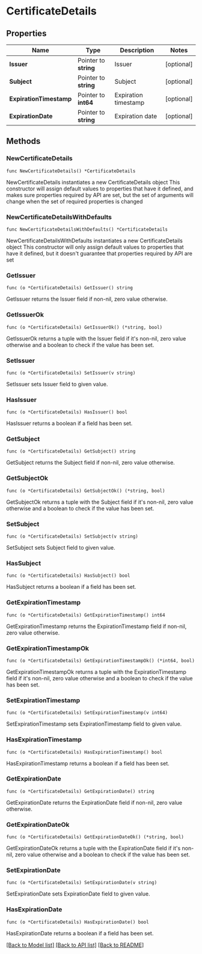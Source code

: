 # CertificateDetails

## Properties

Name | Type | Description | Notes
------------ | ------------- | ------------- | -------------
**Issuer** | Pointer to **string** | Issuer | [optional] 
**Subject** | Pointer to **string** | Subject | [optional] 
**ExpirationTimestamp** | Pointer to **int64** | Expiration timestamp | [optional] 
**ExpirationDate** | Pointer to **string** | Expiration date | [optional] 

## Methods

### NewCertificateDetails

`func NewCertificateDetails() *CertificateDetails`

NewCertificateDetails instantiates a new CertificateDetails object
This constructor will assign default values to properties that have it defined,
and makes sure properties required by API are set, but the set of arguments
will change when the set of required properties is changed

### NewCertificateDetailsWithDefaults

`func NewCertificateDetailsWithDefaults() *CertificateDetails`

NewCertificateDetailsWithDefaults instantiates a new CertificateDetails object
This constructor will only assign default values to properties that have it defined,
but it doesn't guarantee that properties required by API are set

### GetIssuer

`func (o *CertificateDetails) GetIssuer() string`

GetIssuer returns the Issuer field if non-nil, zero value otherwise.

### GetIssuerOk

`func (o *CertificateDetails) GetIssuerOk() (*string, bool)`

GetIssuerOk returns a tuple with the Issuer field if it's non-nil, zero value otherwise
and a boolean to check if the value has been set.

### SetIssuer

`func (o *CertificateDetails) SetIssuer(v string)`

SetIssuer sets Issuer field to given value.

### HasIssuer

`func (o *CertificateDetails) HasIssuer() bool`

HasIssuer returns a boolean if a field has been set.

### GetSubject

`func (o *CertificateDetails) GetSubject() string`

GetSubject returns the Subject field if non-nil, zero value otherwise.

### GetSubjectOk

`func (o *CertificateDetails) GetSubjectOk() (*string, bool)`

GetSubjectOk returns a tuple with the Subject field if it's non-nil, zero value otherwise
and a boolean to check if the value has been set.

### SetSubject

`func (o *CertificateDetails) SetSubject(v string)`

SetSubject sets Subject field to given value.

### HasSubject

`func (o *CertificateDetails) HasSubject() bool`

HasSubject returns a boolean if a field has been set.

### GetExpirationTimestamp

`func (o *CertificateDetails) GetExpirationTimestamp() int64`

GetExpirationTimestamp returns the ExpirationTimestamp field if non-nil, zero value otherwise.

### GetExpirationTimestampOk

`func (o *CertificateDetails) GetExpirationTimestampOk() (*int64, bool)`

GetExpirationTimestampOk returns a tuple with the ExpirationTimestamp field if it's non-nil, zero value otherwise
and a boolean to check if the value has been set.

### SetExpirationTimestamp

`func (o *CertificateDetails) SetExpirationTimestamp(v int64)`

SetExpirationTimestamp sets ExpirationTimestamp field to given value.

### HasExpirationTimestamp

`func (o *CertificateDetails) HasExpirationTimestamp() bool`

HasExpirationTimestamp returns a boolean if a field has been set.

### GetExpirationDate

`func (o *CertificateDetails) GetExpirationDate() string`

GetExpirationDate returns the ExpirationDate field if non-nil, zero value otherwise.

### GetExpirationDateOk

`func (o *CertificateDetails) GetExpirationDateOk() (*string, bool)`

GetExpirationDateOk returns a tuple with the ExpirationDate field if it's non-nil, zero value otherwise
and a boolean to check if the value has been set.

### SetExpirationDate

`func (o *CertificateDetails) SetExpirationDate(v string)`

SetExpirationDate sets ExpirationDate field to given value.

### HasExpirationDate

`func (o *CertificateDetails) HasExpirationDate() bool`

HasExpirationDate returns a boolean if a field has been set.


[[Back to Model list]](../README.md#documentation-for-models) [[Back to API list]](../README.md#documentation-for-api-endpoints) [[Back to README]](../README.md)


